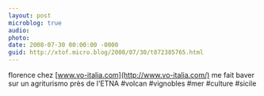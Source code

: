 ```yaml
---
layout: post
microblog: true
audio: 
photo: 
date: 2008-07-30 00:00:00 -0000
guid: http://xtof.micro.blog/2008/07/30/t872385765.html
---
```

florence chez [www.vo-italia.com](http://www.vo-italia.com/) me fait baver sur un agriturismo près de l'ETNA #volcan #vignobles #mer #culture #sicile
